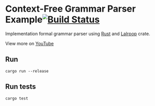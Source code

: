 # Context-Free Grammar Parser Example[![Build Status](https://travis-ci.com/kgrech/lalrpop-expression.svg?branch=master)](https://travis-ci.com/kgrech/lalrpop-expression)

Implementation formal grammar parser using [Rust](https://www.rust-lang.org/) 
and [Lalrpop](https://github.com/lalrpop/lalrpop) crate. 


View more on [YouTube](https://www.youtube.com/playlist?list=PLc493xNgYTbJDNa5MNGScdusl4LwOlnvd)

## Run
```
cargo run --release
```
## Run tests
```
cargo test
```

